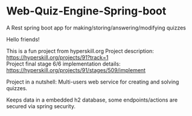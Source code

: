 # Web-Quiz-Engine-Spring-boot
A Rest spring boot app for making/storing/answering/modifying quizzes

Hello friends!

This is a fun project from hyperskill.org
Project description: https://hyperskill.org/projects/91?track=1 <br />
Project final stage 6/6 implementation details: https://hyperskill.org/projects/91/stages/509/implement

Project in a nutshell:
Multi-users web service for creating and solving quizzes.

Keeps data in a embedded h2 database, some endpoints/actions are secured via spring security.

